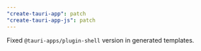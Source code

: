 ```yaml
---
"create-tauri-app": patch
"create-tauri-app-js": patch
---
```


Fixed `@tauri-apps/plugin-shell` version in generated templates.